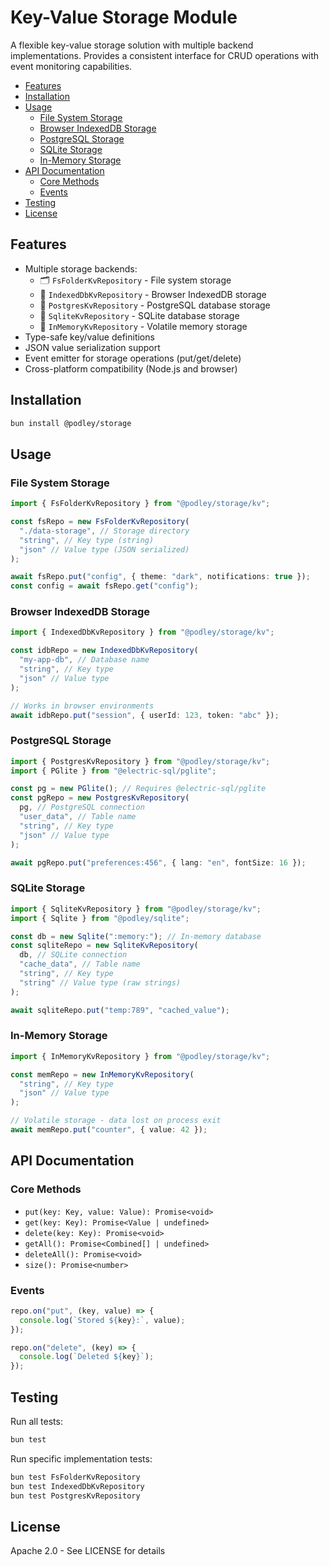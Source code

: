 # Key-Value Storage Module

A flexible key-value storage solution with multiple backend implementations. Provides a consistent interface for CRUD operations with event monitoring capabilities.

- [Features](#features)
- [Installation](#installation)
- [Usage](#usage)
  - [File System Storage](#file-system-storage)
  - [Browser IndexedDB Storage](#browser-indexeddb-storage)
  - [PostgreSQL Storage](#postgresql-storage)
  - [SQLite Storage](#sqlite-storage)
  - [In-Memory Storage](#in-memory-storage)
- [API Documentation](#api-documentation)
  - [Core Methods](#core-methods)
  - [Events](#events)
- [Testing](#testing)
- [License](#license)

## Features

- Multiple storage backends:
  - 🗂️ `FsFolderKvRepository` - File system storage
  - 💾 `IndexedDbKvRepository` - Browser IndexedDB storage
  - 🐘 `PostgresKvRepository` - PostgreSQL database storage
  - 📁 `SqliteKvRepository` - SQLite database storage
  - 🧠 `InMemoryKvRepository` - Volatile memory storage
- Type-safe key/value definitions
- JSON value serialization support
- Event emitter for storage operations (put/get/delete)
- Cross-platform compatibility (Node.js and browser)

## Installation

```bash
bun install @podley/storage
```

## Usage

### File System Storage

```typescript
import { FsFolderKvRepository } from "@podley/storage/kv";

const fsRepo = new FsFolderKvRepository(
  "./data-storage", // Storage directory
  "string", // Key type (string)
  "json" // Value type (JSON serialized)
);

await fsRepo.put("config", { theme: "dark", notifications: true });
const config = await fsRepo.get("config");
```

### Browser IndexedDB Storage

```typescript
import { IndexedDbKvRepository } from "@podley/storage/kv";

const idbRepo = new IndexedDbKvRepository(
  "my-app-db", // Database name
  "string", // Key type
  "json" // Value type
);

// Works in browser environments
await idbRepo.put("session", { userId: 123, token: "abc" });
```

### PostgreSQL Storage

```typescript
import { PostgresKvRepository } from "@podley/storage/kv";
import { PGlite } from "@electric-sql/pglite";

const pg = new PGlite(); // Requires @electric-sql/pglite
const pgRepo = new PostgresKvRepository(
  pg, // PostgreSQL connection
  "user_data", // Table name
  "string", // Key type
  "json" // Value type
);

await pgRepo.put("preferences:456", { lang: "en", fontSize: 16 });
```

### SQLite Storage

```typescript
import { SqliteKvRepository } from "@podley/storage/kv";
import { Sqlite } from "@podley/sqlite";

const db = new Sqlite(":memory:"); // In-memory database
const sqliteRepo = new SqliteKvRepository(
  db, // SQLite connection
  "cache_data", // Table name
  "string", // Key type
  "string" // Value type (raw strings)
);

await sqliteRepo.put("temp:789", "cached_value");
```

### In-Memory Storage

```typescript
import { InMemoryKvRepository } from "@podley/storage/kv";

const memRepo = new InMemoryKvRepository(
  "string", // Key type
  "json" // Value type
);

// Volatile storage - data lost on process exit
await memRepo.put("counter", { value: 42 });
```

## API Documentation

### Core Methods

- `put(key: Key, value: Value): Promise<void>`
- `get(key: Key): Promise<Value | undefined>`
- `delete(key: Key): Promise<void>`
- `getAll(): Promise<Combined[] | undefined>`
- `deleteAll(): Promise<void>`
- `size(): Promise<number>`

### Events

```typescript
repo.on("put", (key, value) => {
  console.log(`Stored ${key}:`, value);
});

repo.on("delete", (key) => {
  console.log(`Deleted ${key}`);
});
```

## Testing

Run all tests:

```bash
bun test
```

Run specific implementation tests:

```bash
bun test FsFolderKvRepository
bun test IndexedDbKvRepository
bun test PostgresKvRepository
```

## License

Apache 2.0 - See LICENSE for details
